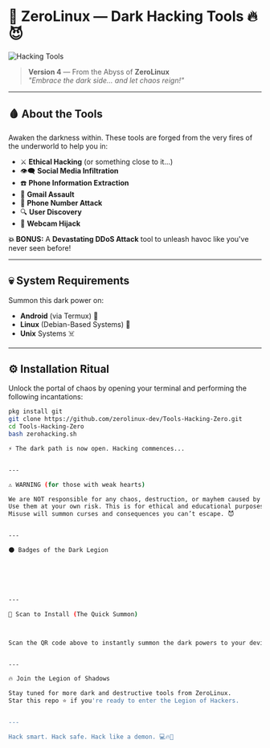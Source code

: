 # 👾 **ZeroLinux — Dark Hacking Tools** 🔥😈

![Hacking Tools](https://i.postimg.cc/2ysc7vY7/alhacking.jpg)

> **Version 4** — From the Abyss of **ZeroLinux**  
> _"Embrace the dark side... and let chaos reign!"_

---

## 🩸 About the Tools

Awaken the darkness within. These tools are forged from the very fires of the underworld to help you in:

- ⚔️ **Ethical Hacking** (or something close to it...)
- 👁️‍🗨️ **Social Media Infiltration**
- ☎️ **Phone Information Extraction**
- 📧 **Gmail Assault**
- 📱 **Phone Number Attack**
- 🔍 **User Discovery**
- 📸 **Webcam Hijack**

**💥 BONUS:** A **Devastating DDoS Attack** tool to unleash havoc like you've never seen before!  

---

## 💀 System Requirements

Summon this dark power on:

- **Android** (via Termux) 📱  
- **Linux** (Debian-Based Systems) 🐧  
- **Unix** Systems ☠️  

---

## ⚙️ Installation Ritual

Unlock the portal of chaos by opening your terminal and performing the following incantations:

```bash
pkg install git
git clone https://github.com/zerolinux-dev/Tools-Hacking-Zero.git
cd Tools-Hacking-Zero
bash zerohacking.sh

⚡️ The dark path is now open. Hacking commences...


---

⚠️ WARNING (for those with weak hearts)

We are NOT responsible for any chaos, destruction, or mayhem caused by these tools.
Use them at your own risk. This is for ethical and educational purposes only...
Misuse will summon curses and consequences you can’t escape. 😈


---

🌑 Badges of the Dark Legion






---

📲 Scan to Install (The Quick Summon)



Scan the QR code above to instantly summon the dark powers to your device.


---

🔥 Join the Legion of Shadows

Stay tuned for more dark and destructive tools from ZeroLinux.
Star this repo ⭐ if you're ready to enter the Legion of Hackers.


---

Hack smart. Hack safe. Hack like a demon. 💻🔥👹
